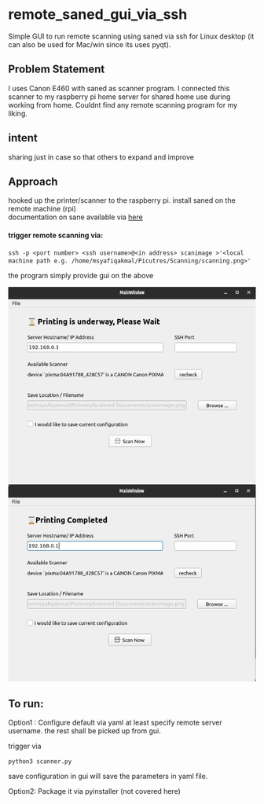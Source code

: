 # remote_saned_gui_via_ssh
Simple GUI to run remote scanning using saned via ssh for Linux desktop (it can also be used for Mac/win since its uses pyqt).

## Problem Statement
I uses Canon E460 with saned as scanner program. I connected this scanner to my raspberry pi home server for shared home use during working from home. 
Couldnt find any remote scanning program for my liking.

## intent 
sharing just in case so that others to expand and improve

## Approach
hooked up the printer/scanner to the raspberry pi.
install saned on the remote machine (rpi)  
documentation on sane available via [here](https://linux.die.net/man/1/scanimage)

####  trigger remote scanning via:

```
ssh -p <port number> <ssh username>@<in address> scanimage >'<local machine path e.g. /home/msyafiqakmal/Picutres/Scanning/scanning.png>'
```

the program simply provide gui on the above

![Untitled.png](https://github.com/msyafiqakmal/remote_saned_gui_via_ssh/blob/master/Untitled.png)
![Completed.png](https://github.com/msyafiqakmal/remote_saned_gui_via_ssh/blob/master/Completed.png)

## To run:
Option1 : 
Configure default via yaml at least specify remote server username. the rest shall be picked up from gui. 

trigger via 
```
python3 scanner.py
```
save configuration in gui will save the parameters in yaml file.

Option2: Package it via pyinstaller (not covered here)
